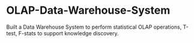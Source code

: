 # OLAP-Data-Warehouse-System
Built a Data Warehouse System to perform statistical OLAP operations, T-test, F-stats to support knowledge discovery.
